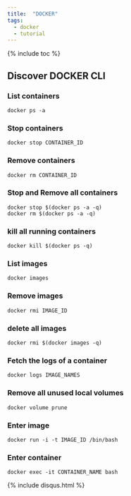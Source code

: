 ```yaml
---
title:  "DOCKER"
tags:
  - docker
  - tutorial
---
```

{% include toc %}
## Discover DOCKER CLI

### List containers
```shell
docker ps -a
```

### Stop containers
```shell
docker stop CONTAINER_ID
```

### Remove containers
```shell
docker rm CONTAINER_ID
```

### Stop and Remove all containers
```shell
docker stop $(docker ps -a -q)
docker rm $(docker ps -a -q)
```

### kill all running containers 
```shell
docker kill $(docker ps -q)
```

### List images
```shell
docker images
```

### Remove images
```shell
docker rmi IMAGE_ID
```

### delete all images
```shell
docker rmi $(docker images -q)
```

### Fetch the logs of a container
```shell
docker logs IMAGE_NAMES
```

### Remove all unused local volumes
```shell
docker volume prune
```

### Enter image
```shell
docker run -i -t IMAGE_ID /bin/bash
```

### Enter container
```shell
docker exec -it CONTAINER_NAME bash
```

{% include disqus.html %}